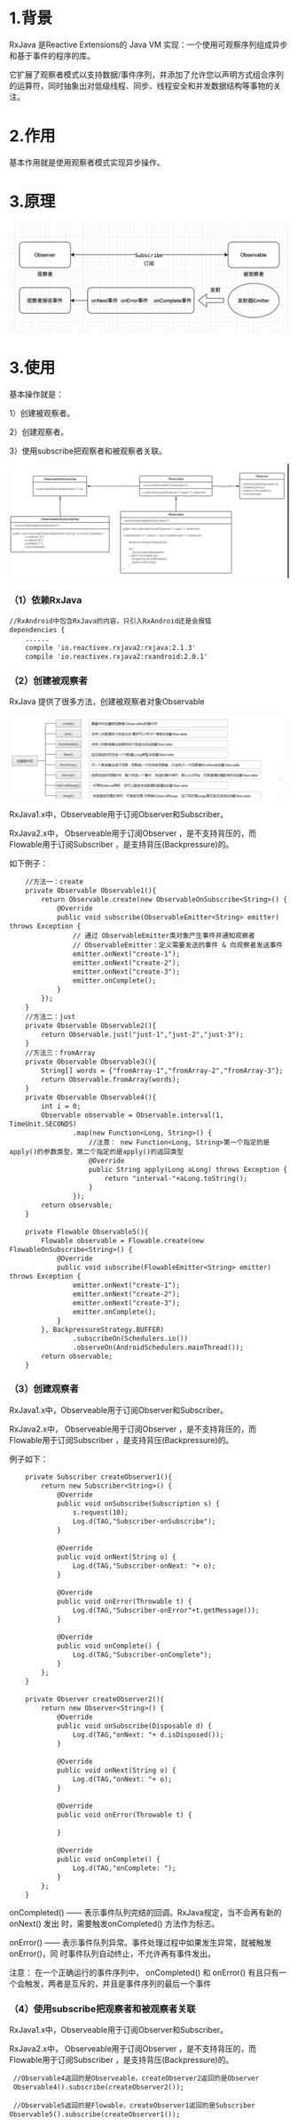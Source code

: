 # 1.背景
RxJava 是Reactive Extensions的 Java VM 实现：一个使用可观察序列组成异步和基于事件的程序的库。

它扩展了观察者模式以支持数据/事件序列，并添加了允许您以声明方式组合序列的运算符，同时抽象出对低级线程、同步、线程安全和并发数据结构等事物的关注。
# 2.作用
基本作用就是使用观察者模式实现异步操作。

# 3.原理

![原理](./pic/pic1.png)

# 3.使用

基本操作就是：

1）创建被观察者。

2）创建观察者。

3）使用subscribe把观察者和被观察者关联。

![使用](./pic/pic2.png)

### （1）依赖RxJava

```
//RxAndroid中包含RxJava的内容，只引入RxAndroid还是会报错
dependencies {
    ......
    compile 'io.reactivex.rxjava2:rxjava:2.1.3'
    compile 'io.reactivex.rxjava2:rxandroid:2.0.1'
```
### （2）创建被观察者

RxJava 提供了很多方法，创建被观察者对象Observable

![创建被观察者](./pic/pic3.png)

RxJava1.x中，Observeable用于订阅Observer和Subscriber。

RxJava2.x中， Observeable用于订阅Observer ，是不支持背压的，而 Flowable用于订阅Subscriber ，是支持背压(Backpressure)的。

如下例子：

```
    //方法一：create
    private Observable Observable1(){
        return Observable.create(new ObservableOnSubscribe<String>() {
            @Override
            public void subscribe(ObservableEmitter<String> emitter) throws Exception {
                // 通过 ObservableEmitter类对象产生事件并通知观察者
                // ObservableEmitter：定义需要发送的事件 & 向观察者发送事件
                emitter.onNext("create-1");
                emitter.onNext("create-2");
                emitter.onNext("create-3");
                emitter.onComplete();
            }
        });
    }
    //方法二：just
    private Observable Observable2(){
        return Observable.just("just-1","just-2","just-3");
    }
    //方法三：fromArray
    private Observable Observable3(){
        String[] words = {"fromArray-1","fromArray-2","fromArray-3"};
        return Observable.fromArray(words);
    }
    private Observable Observable4(){
        int i = 0;
        Observable observable = Observable.interval(1, TimeUnit.SECONDS)
                .map(new Function<Long, String>() {
                    //注意： new Function<Long, String>第一个指定的是apply()的参数类型，第二个指定的是apply()的返回类型
                    @Override
                    public String apply(Long aLong) throws Exception {
                        return "interval-"+aLong.toString();
                    }
                });
        return observable;
    }

    private Flowable Observable5(){
        Flowable observable = Flowable.create(new FlowableOnSubscribe<String>() {
            @Override
            public void subscribe(FlowableEmitter<String> emitter) throws Exception {
                emitter.onNext("create-1");
                emitter.onNext("create-2");
                emitter.onNext("create-3");
                emitter.onComplete();
            }
        }, BackpressureStrategy.BUFFER)
                .subscribeOn(Schedulers.io())
                .observeOn(AndroidSchedulers.mainThread());
        return observable;
    }
```


### （3）创建观察者

RxJava1.x中，Observeable用于订阅Observer和Subscriber。

RxJava2.x中， Observeable用于订阅Observer ，是不支持背压的，而 Flowable用于订阅Subscriber ，是支持背压(Backpressure)的。


例子如下：

```
    private Subscriber createObserver1(){
        return new Subscriber<String>() {
            @Override
            public void onSubscribe(Subscription s) {
                s.request(10);
                Log.d(TAG,"Subscriber-onSubscribe");
            }

            @Override
            public void onNext(String o) {
                Log.d(TAG,"Subscriber-onNext: "+ o);
            }

            @Override
            public void onError(Throwable t) {
                Log.d(TAG,"Subscriber-onError"+t.getMessage());
            }

            @Override
            public void onComplete() {
                Log.d(TAG,"Subscriber-onComplete");
            }
        };
    }

    private Observer createObserver2(){
        return new Observer<String>() {
            @Override
            public void onSubscribe(Disposable d) {
                Log.d(TAG,"onNext: "+ d.isDisposed());
            }

            @Override
            public void onNext(String o) {
                Log.d(TAG,"onNext: "+ o);
            }

            @Override
            public void onError(Throwable t) {

            }

            @Override
            public void onComplete() {
                Log.d(TAG,"onComplete: ");
            }
        };
    }
```

onCompleted()  —— 表示事件队列完结的回调。RxJava规定，当不会再有新的 onNext() 发出
                                   时，需要触发onCompleted() 方法作为标志。
								   
onError()           —— 表示事件队列异常。事件处理过程中如果发生异常，就被触发onError()，同
                                   时事件队列自动终止，不允许再有事件发出。
								   
注意： 在一个正确运行的事件序列中， onCompleted() 和  onError() 有且只有一个会触发，两者是互斥的，并且是事件序列的最后一个事件

### （4）使用subscribe把观察者和被观察者关联

RxJava1.x中，Observeable用于订阅Observer和Subscriber。

RxJava2.x中， Observeable用于订阅Observer ，是不支持背压的，而 Flowable用于订阅Subscriber ，是支持背压(Backpressure)的。

```
 //Observable4返回的是Observeable，createObserver2返回的是Observer
 Observable4().subscribe(createObserver2());
 
 //Observable5返回的是Flowable，createObserver1返回的是Subscriber
Observable5().subscribe(createObserver1());
```